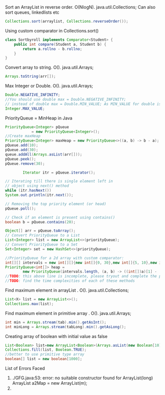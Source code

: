 Sort an ArrayList in reverse order. O(NlogN). java.util.Collections; Can also sort queues, linkedlists etc<br> 
```java 
Collections.sort(arraylist, Collections.reverseOrder()); 
``` 

Using custom comparator in Collections.sort()
```java
class Sortbyroll implements Comparator<Student> {
    public int compare(Student a, Student b) {
        return a.rollno - b.rollno;
    }
}
```

Convert array to string. O(). java.util.Arrays;<br>
```java 
Arrays.toString(arr[]);
```

Max Integer or Double. O(). java.util.Arrays;<br>
```java 
Double.NEGATIVE_INFINITY;
//You should use double max = Double.NEGATIVE_INFINITY;
// instead of double max = Double.MIN_VALUE; As MIN_VALUE for double is positive
Integer.MAX_VALUE;
```



PriorityQueue = MinHeap in Java
```java
PriorityQueue<Integer> pQueue
            = new PriorityQueue<Integer>();
//Create maxHeap
PriorityQueue<Integer> maxHeap = new PriorityQueue<>((a, b) -> b - a);
pQueue.add(10);
pQueue.add(30);
queue.addAll(Arrays.asList(arr[]));
pQueue.peek();
pQueue.remove(30);

        Iterator itr = pQueue.iterator();

// Iterating till there is single element left in
// object using next() method
while (itr.hasNext())
System.out.println(itr.next());

// Removing the top priority element (or head)
pQueue.poll();

// Check if an element is present using contains()
boolean b = pQueue.contains(20);

Object[] arr = pQueue.toArray();
// Convert PriorityQueue to a List 
List<Integer> list = new ArrayList<>(priorityQueue);
// Convert PriorityQueue to a Set 
Set<Integer> set = new HashSet<>(priorityQueue);

//PriorityQueue for a 2d array with custom comparator:
int[][] intervals = new int[][]{new int[]{0, 30},new int[]{5, 10},new int[]{15, 20}};
PriorityQueue<int[]> heap = 
        new PriorityQueue(intervals.length, (a, b) -> ((int[])a)[1] - ((int[])b)[1]);
//TODO: this above line is incomplete, please tryout and complete the process of priorityqueue with 2d array
//TODO: find the time complexities of each of these methods
```


Find maximum element in arrayList . O(). java.util.Collections;<br>
```java 
List<X> list = new ArrayList<>();
Collections.max(list);
```

Find maximum element in primitive array . O(). java.util.Arrays;<br>
```java 
int min = Arrays.stream(tab).min().getAsInt();
int minLong = Arrays.stream(tabLong).min().getAsLong();
```

Creating array of boolean with initial value as false
```java
List<Boolean> list=new ArrayList<Boolean>(Arrays.asList(new Boolean[10]));
Collections.fill(list, Boolean.TRUE);
//better to use primitive type array
boolean[] list = new boolean[1000];
```


List of Errors Faced
1) ./GFG.java:53: error: no suitable constructor found for ArrayList(long)
   ArrayList<Boolean> a2Map = new ArrayList<Boolean>(m);
2) 

